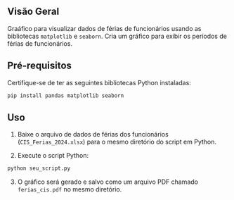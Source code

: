 
## Visão Geral

Graáfico para visualizar dados de férias de funcionários usando as bibliotecas `matplotlib` e `seaborn`. Cria um gráfico para exibir os períodos de férias de funcionários.

## Pré-requisitos

Certifique-se de ter as seguintes bibliotecas Python instaladas:

```bash
pip install pandas matplotlib seaborn
```

## Uso

1. Baixe o arquivo de dados de férias dos funcionários (`CIS_Ferias_2024.xlsx`) para o mesmo diretório do script em Python.

2. Execute o script Python:

```bash
python seu_script.py
```

3. O gráfico será gerado e salvo como um arquivo PDF chamado `ferias_cis.pdf` no mesmo diretório.


```
